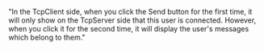 "In the TcpClient side, when you click the Send button for the first time, it will only show on the TcpServer side that this user is connected. 
 However, when you click it for the second time, it will display the user's messages which belong to them."
